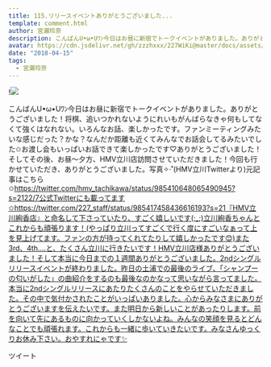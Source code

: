 ```yaml
---
title: 115.リリースイベントありがとうございました...
template: comment.html
author: 宮瀬玲奈
description: こんばんU•ω•Uﾜﾝ今日はお昼に新宿でトークイベントがありました。ありがとうございました！将棋、追いつかれないようにれいもがんばらなきゃ何もしてなくて強くはなれない。いろんなお話、楽しかったです。ファン...
avatar: https://cdn.jsdelivr.net/gh/zzzhxxx/227WiKi@master/docs/assets/photo/avatar/reina.jpg
date: "2018-04-15"
tags:
  - 宮瀬玲奈
---
```


!![](https://cdn.jsdelivr.net/gh/227WiKi/227WiKi-image@master/blog-image/reina-2018-04-15_1.jpg)


こんばんU•ω•Uﾜﾝ今日はお昼に新宿でトークイベントがありました。ありがとうございました！将棋、追いつかれないようにれいもがんばらなきゃ何もしてなくて強くはなれない。いろんなお話、楽しかったです。ファンミーティングみたいな感じだった？かな？なんだか距離も近くてみんなでお話会してるみたいでした✩お渡し会もいっぱいお話できて楽しかったです♡ありがとうございました！そしてその後、お昼～夕方、HMV立川店訪問させていただきました！今回も行かせていただき、ありがとうございました。写真✧‧˚(HMV立川Twitterより)元記事はこちら✩https://twitter.com/hmv_tachikawa/status/985410648065490945?s=2122/7公式Twitterにも載ってます✩https://twitter.com/227_staff/status/985417458436616193?s=21『HMV立川絢香店』と命名して下さっていたり、すごく嬉しいです(;_;)立川絢香ちゃんとこれからも頑張ります！(やっぱり立川ってすごくで行く度にすごいなぁって上を見上げてます。ファンの方が待ってくれてたりして嬉しかったです😊)また3rd、4th....と、たくさん立川に行きたいです！HMV立川店様ありがとうございました！そして本当に今日までの１週間ありがとうございました。2ndシングルリリースイベントが終わりました。昨日の土浦での最後のライブ、「シャンプーの匂いがした」の曲紹介をするのも最後なのかなって思いながら言ってました。本当に2ndシングルリリースにあたりたくさんのことをやらせていただきました。その中で気付かされたことがいっぱいありました。心からみなさまにありがとうございますを伝えたいです。また明日から新しいことがあったりします。前を向いて先にあるものに向かっていくしかないよね。みんなの笑顔を見るとどんなことでも頑張れます。これからも一緒に歩いていきたいです。みなさんゆっくりお休み下さい。おやすれにゃです✨


ツイート



